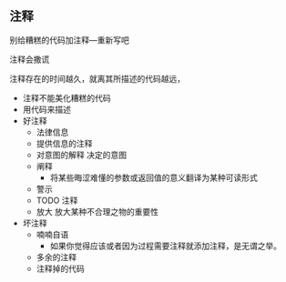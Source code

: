 ## 注释

别给糟糕的代码加注释—重新写吧

注释会撒谎 

注释存在的时间越久，就离其所描述的代码越远，

* 注释不能美化糟糕的代码
* 用代码来描述
* 好注释
  * 法律信息 
  * 提供信息的注释
  * 对意图的解释  决定的意图
  * 阐释 
    * 将某些晦涩难懂的参数或返回值的意义翻译为某种可读形式
  * 警示
  * TODO 注释
  * 放大  放大某种不合理之物的重要性
* 坏注释
  * 喃喃自语
    * 如果你觉得应该或者因为过程需要注释就添加注释，是无谓之举。
  * 多余的注释
  * 注释掉的代码